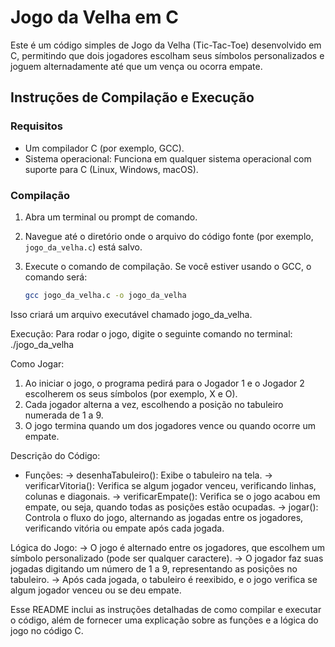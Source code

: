 # Jogo da Velha em C

Este é um código simples de Jogo da Velha (Tic-Tac-Toe) desenvolvido em C, permitindo que dois jogadores escolham seus símbolos personalizados e joguem alternadamente até que um vença ou ocorra empate.

## Instruções de Compilação e Execução

### Requisitos
- Um compilador C (por exemplo, GCC).
- Sistema operacional: Funciona em qualquer sistema operacional com suporte para C (Linux, Windows, macOS).

### Compilação
1. Abra um terminal ou prompt de comando.
2. Navegue até o diretório onde o arquivo do código fonte (por exemplo, `jogo_da_velha.c`) está salvo.
3. Execute o comando de compilação. Se você estiver usando o GCC, o comando será:

   ```bash
   gcc jogo_da_velha.c -o jogo_da_velha

Isso criará um arquivo executável chamado jogo_da_velha.

Execução:
Para rodar o jogo, digite o seguinte comando no terminal:
./jogo_da_velha

Como Jogar:
1. Ao iniciar o jogo, o programa pedirá para o Jogador 1 e o Jogador 2 escolherem os seus símbolos (por exemplo, X e O).
2. Cada jogador alterna a vez, escolhendo a posição no tabuleiro numerada de 1 a 9.
3. O jogo termina quando um dos jogadores vence ou quando ocorre um empate.

Descrição do Código:
- Funções:
-> desenhaTabuleiro(): Exibe o tabuleiro na tela.
-> verificarVitoria(): Verifica se algum jogador venceu, verificando linhas, colunas e diagonais.
-> verificarEmpate(): Verifica se o jogo acabou em empate, ou seja, quando todas as posições estão ocupadas.
-> jogar(): Controla o fluxo do jogo, alternando as jogadas entre os jogadores, verificando vitória ou empate após cada jogada.

Lógica do Jogo:
-> O jogo é alternado entre os jogadores, que escolhem um símbolo personalizado (pode ser qualquer caractere).
-> O jogador faz suas jogadas digitando um número de 1 a 9, representando as posições no tabuleiro.
-> Após cada jogada, o tabuleiro é reexibido, e o jogo verifica se algum jogador venceu ou se deu empate.


Esse README inclui as instruções detalhadas de como compilar e executar o código, além de fornecer uma explicação sobre as funções e a lógica do jogo no código C.
